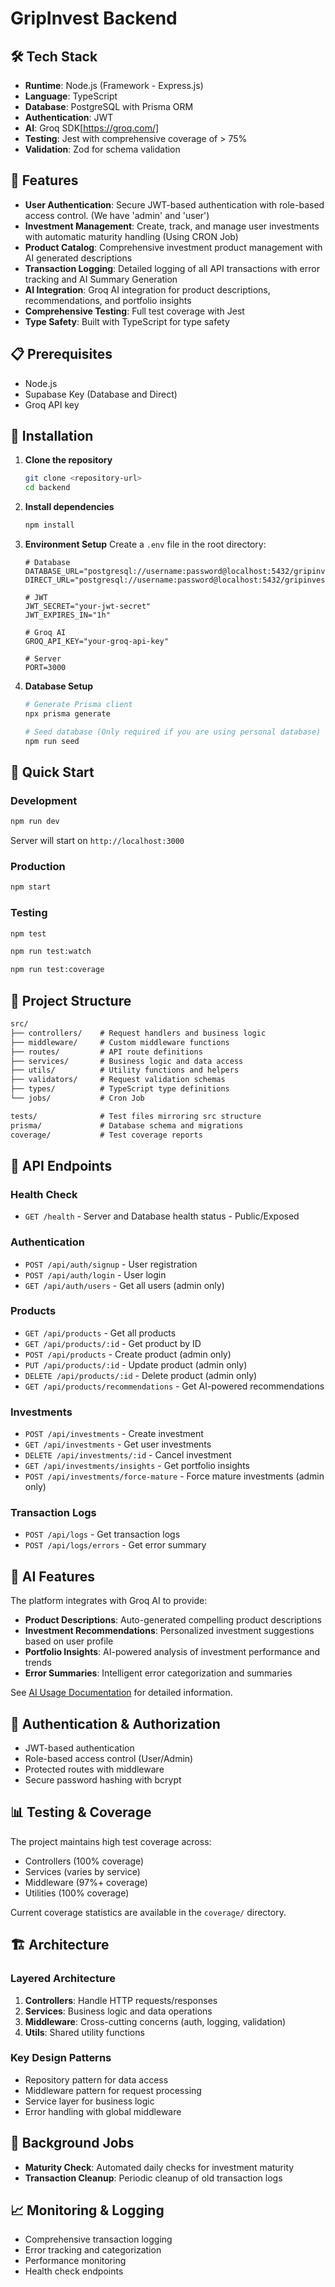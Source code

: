# GripInvest Backend

## 🛠️ Tech Stack

- **Runtime**: Node.js (Framework - Express.js)
- **Language**: TypeScript
- **Database**: PostgreSQL with Prisma ORM
- **Authentication**: JWT
- **AI**: Groq SDK[https://groq.com/]
- **Testing**: Jest with comprehensive coverage of > 75%
- **Validation**: Zod for schema validation

## 🚀 Features

- **User Authentication**: Secure JWT-based authentication with role-based access control. (We have 'admin' and 'user')
- **Investment Management**: Create, track, and manage user investments with automatic maturity handling (Using CRON Job)
- **Product Catalog**: Comprehensive investment product management with AI generated descriptions
- **Transaction Logging**: Detailed logging of all API transactions with error tracking and AI Summary Generation
- **AI Integration**: Groq AI integration for product descriptions, recommendations, and portfolio insights
- **Comprehensive Testing**: Full test coverage with Jest
- **Type Safety**: Built with TypeScript for type safety


## 📋 Prerequisites

- Node.js
- Supabase Key (Database and Direct)
- Groq API key

## 🔧 Installation

1. **Clone the repository**

   ```bash
   git clone <repository-url>
   cd backend
   ```

2. **Install dependencies**

   ```bash
   npm install
   ```

3. **Environment Setup**
   Create a `.env` file in the root directory:

   ```env
   # Database
   DATABASE_URL="postgresql://username:password@localhost:5432/gripinvest"
   DIRECT_URL="postgresql://username:password@localhost:5432/gripinvest"
   
   # JWT
   JWT_SECRET="your-jwt-secret"
   JWT_EXPIRES_IN="1h"
   
   # Groq AI
   GROQ_API_KEY="your-groq-api-key"
   
   # Server
   PORT=3000
   ```

4. **Database Setup**

   ```bash   
   # Generate Prisma client
   npx prisma generate
   
   # Seed database (Only required if you are using personal database)
   npm run seed
   ```

## 🚀 Quick Start

### Development

```bash
npm run dev
```

Server will start on `http://localhost:3000`

### Production

```bash
npm start
```

### Testing

```bash
npm test

npm run test:watch

npm run test:coverage
```

## 📁 Project Structure

```md
src/
├── controllers/    # Request handlers and business logic
├── middleware/     # Custom middleware functions
├── routes/         # API route definitions
├── services/       # Business logic and data access
├── utils/          # Utility functions and helpers
├── validators/     # Request validation schemas
├── types/          # TypeScript type definitions
└── jobs/           # Cron Job

tests/              # Test files mirroring src structure
prisma/             # Database schema and migrations
coverage/           # Test coverage reports
```

## 🔗 API Endpoints

### Health Check

- `GET /health` - Server and Database health status - Public/Exposed

### Authentication

- `POST /api/auth/signup` - User registration
- `POST /api/auth/login` - User login
- `GET /api/auth/users` - Get all users (admin only)

### Products

- `GET /api/products` - Get all products
- `GET /api/products/:id` - Get product by ID
- `POST /api/products` - Create product (admin only)
- `PUT /api/products/:id` - Update product (admin only)
- `DELETE /api/products/:id` - Delete product (admin only)
- `GET /api/products/recommendations` - Get AI-powered recommendations

### Investments

- `POST /api/investments` - Create investment
- `GET /api/investments` - Get user investments
- `DELETE /api/investments/:id` - Cancel investment
- `GET /api/investments/insights` - Get portfolio insights
- `POST /api/investments/force-mature` - Force mature investments (admin only)

### Transaction Logs

- `POST /api/logs` - Get transaction logs
- `POST /api/logs/errors` - Get error summary

## 🤖 AI Features

The platform integrates with Groq AI to provide:

- **Product Descriptions**: Auto-generated compelling product descriptions
- **Investment Recommendations**: Personalized investment suggestions based on user profile
- **Portfolio Insights**: AI-powered analysis of investment performance and trends
- **Error Summaries**: Intelligent error categorization and summaries

See [AI Usage Documentation](./docs/AI_USAGE.md) for detailed information.

## 🔐 Authentication & Authorization

- JWT-based authentication
- Role-based access control (User/Admin)
- Protected routes with middleware
- Secure password hashing with bcrypt

## 📊 Testing & Coverage

The project maintains high test coverage across:

- Controllers (100% coverage)
- Services (varies by service)
- Middleware (97%+ coverage)
- Utilities (100% coverage)

Current coverage statistics are available in the `coverage/` directory.

## 🏗️ Architecture

### Layered Architecture

1. **Controllers**: Handle HTTP requests/responses
2. **Services**: Business logic and data operations
3. **Middleware**: Cross-cutting concerns (auth, logging, validation)
4. **Utils**: Shared utility functions

### Key Design Patterns

- Repository pattern for data access
- Middleware pattern for request processing
- Service layer for business logic
- Error handling with global middleware

## 🔄 Background Jobs

- **Maturity Check**: Automated daily checks for investment maturity
- **Transaction Cleanup**: Periodic cleanup of old transaction logs

## 📈 Monitoring & Logging

- Comprehensive transaction logging
- Error tracking and categorization
- Performance monitoring
- Health check endpoints
